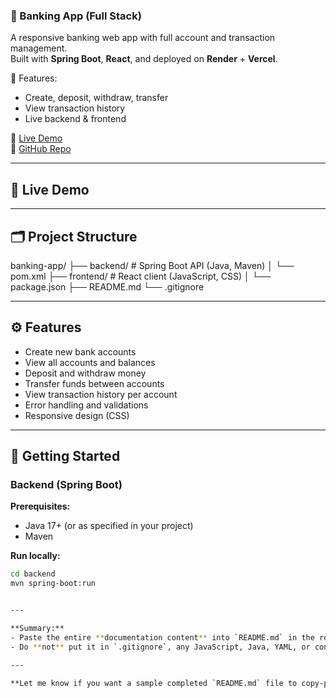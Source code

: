 ### 🏦 Banking App (Full Stack)

A responsive banking web app with full account and transaction management.  
Built with **Spring Boot**, **React**, and deployed on **Render** + **Vercel**.

🧩 Features:
- Create, deposit, withdraw, transfer
- View transaction history
- Live backend & frontend

🔗 [Live Demo](https://banking-app-rust-beta.vercel.app)  
📁 [GitHub Repo](https://github.com/Rikis7/banking-app)

---

## 🚀 Live Demo

<!-- Uncomment and fill after deployment -->
<!--
- Backend: [https://your-backend.onrender.com](https://your-backend.onrender.com)
- Frontend: [https://your-frontend.netlify.app](https://your-frontend.netlify.app)
-->

---

## 🗂️ Project Structure

banking-app/
├── backend/ # Spring Boot API (Java, Maven)
│ └── pom.xml
├── frontend/ # React client (JavaScript, CSS)
│ └── package.json
├── README.md
└── .gitignore


---

## ⚙️ Features

- Create new bank accounts
- View all accounts and balances
- Deposit and withdraw money
- Transfer funds between accounts
- View transaction history per account
- Error handling and validations
- Responsive design (CSS)

---

## 🏁 Getting Started

### **Backend (Spring Boot)**

**Prerequisites:**
- Java 17+ (or as specified in your project)
- Maven

**Run locally:**
```bash
cd backend
mvn spring-boot:run


---

**Summary:**  
- Paste the entire **documentation content** into `README.md` in the root of your repo.
- Do **not** put it in `.gitignore`, any JavaScript, Java, YAML, or config files.

---

**Let me know if you want a sample completed `README.md` file to copy-paste as a whole!**
